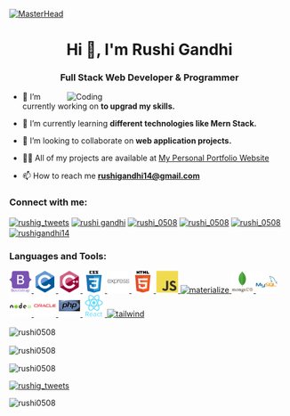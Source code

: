 [![MasterHead](https://animated-gif-creator.com/images/01/top-tools-to-improve-work-productivity-teksun_80.gif)](https://Rushi0508.io)

<h1 align="center">Hi 👋, I'm Rushi Gandhi</h1>
<h3 align="center">Full Stack Web Developer & Programmer</h3>
<img align="right" alt="Coding" width="400" src="https://cdn.dribbble.com/users/1162077/screenshots/3848914/programmer.gif">


- 🔭 I’m currently working on **to upgrad my skills.**

- 🌱 I’m currently learning **different technologies like Mern Stack.**

- 👯 I’m looking to collaborate on **web application projects.**

- 👨‍💻 All of my projects are available at [My Personal Portfolio Website](https://rushi0508.github.io/)


- 📫 How to reach me **rushigandhi14@gmail.com**

<h3 align="left">Connect with me:</h3>
<p align="left">
<a href="https://twitter.com/rushig_tweets" target="blank"><img align="center" src="https://raw.githubusercontent.com/rahuldkjain/github-profile-readme-generator/master/src/images/icons/Social/twitter.svg" alt="rushig_tweets" height="30" width="40" /></a>
<a href="https://linkedin.com/in/rushi gandhi" target="blank"><img align="center" src="https://raw.githubusercontent.com/rahuldkjain/github-profile-readme-generator/master/src/images/icons/Social/linked-in-alt.svg" alt="rushi gandhi" height="30" width="40" /></a>
<a href="https://instagram.com/rushi_0508" target="blank"><img align="center" src="https://raw.githubusercontent.com/rahuldkjain/github-profile-readme-generator/master/src/images/icons/Social/instagram.svg" alt="rushi_0508" height="30" width="40" /></a>
<a href="https://www.codechef.com/users/rushi_0508" target="blank"><img align="center" src="https://cdn.jsdelivr.net/npm/simple-icons@3.1.0/icons/codechef.svg" alt="rushi_0508" height="30" width="40" /></a>
<a href="https://codeforces.com/profile/rushi_0508" target="blank"><img align="center" src="https://raw.githubusercontent.com/rahuldkjain/github-profile-readme-generator/master/src/images/icons/Social/codeforces.svg" alt="rushi_0508" height="30" width="40" /></a>
<a href="https://www.leetcode.com/rushigandhi14" target="blank"><img align="center" src="https://raw.githubusercontent.com/rahuldkjain/github-profile-readme-generator/master/src/images/icons/Social/leet-code.svg" alt="rushigandhi14" height="30" width="40" /></a>
</p>

<h3 align="left">Languages and Tools:</h3>
<p align="left"> <a href="https://getbootstrap.com" target="_blank" rel="noreferrer"> <img src="https://raw.githubusercontent.com/devicons/devicon/master/icons/bootstrap/bootstrap-plain-wordmark.svg" alt="bootstrap" width="40" height="40"/> </a> <a href="https://www.cprogramming.com/" target="_blank" rel="noreferrer"> <img src="https://raw.githubusercontent.com/devicons/devicon/master/icons/c/c-original.svg" alt="c" width="40" height="40"/> </a> <a href="https://www.w3schools.com/cpp/" target="_blank" rel="noreferrer"> <img src="https://raw.githubusercontent.com/devicons/devicon/master/icons/cplusplus/cplusplus-original.svg" alt="cplusplus" width="40" height="40"/> </a> <a href="https://www.w3schools.com/css/" target="_blank" rel="noreferrer"> <img src="https://raw.githubusercontent.com/devicons/devicon/master/icons/css3/css3-original-wordmark.svg" alt="css3" width="40" height="40"/> </a> <a href="https://expressjs.com" target="_blank" rel="noreferrer"> <img src="https://raw.githubusercontent.com/devicons/devicon/master/icons/express/express-original-wordmark.svg" alt="express" width="40" height="40"/> </a> <a href="https://www.w3.org/html/" target="_blank" rel="noreferrer"> <img src="https://raw.githubusercontent.com/devicons/devicon/master/icons/html5/html5-original-wordmark.svg" alt="html5" width="40" height="40"/> </a> <a href="https://developer.mozilla.org/en-US/docs/Web/JavaScript" target="_blank" rel="noreferrer"> <img src="https://raw.githubusercontent.com/devicons/devicon/master/icons/javascript/javascript-original.svg" alt="javascript" width="40" height="40"/> </a> <a href="https://materializecss.com/" target="_blank" rel="noreferrer"> <img src="https://raw.githubusercontent.com/prplx/svg-logos/5585531d45d294869c4eaab4d7cf2e9c167710a9/svg/materialize.svg" alt="materialize" width="40" height="40"/> </a> <a href="https://www.mongodb.com/" target="_blank" rel="noreferrer"> <img src="https://raw.githubusercontent.com/devicons/devicon/master/icons/mongodb/mongodb-original-wordmark.svg" alt="mongodb" width="40" height="40"/> </a> <a href="https://www.mysql.com/" target="_blank" rel="noreferrer"> <img src="https://raw.githubusercontent.com/devicons/devicon/master/icons/mysql/mysql-original-wordmark.svg" alt="mysql" width="40" height="40"/> </a> <a href="https://nodejs.org" target="_blank" rel="noreferrer"> <img src="https://raw.githubusercontent.com/devicons/devicon/master/icons/nodejs/nodejs-original-wordmark.svg" alt="nodejs" width="40" height="40"/> </a> <a href="https://www.oracle.com/" target="_blank" rel="noreferrer"> <img src="https://raw.githubusercontent.com/devicons/devicon/master/icons/oracle/oracle-original.svg" alt="oracle" width="40" height="40"/> </a> <a href="https://www.php.net" target="_blank" rel="noreferrer"> <img src="https://raw.githubusercontent.com/devicons/devicon/master/icons/php/php-original.svg" alt="php" width="40" height="40"/> </a> <a href="https://reactjs.org/" target="_blank" rel="noreferrer"> <img src="https://raw.githubusercontent.com/devicons/devicon/master/icons/react/react-original-wordmark.svg" alt="react" width="40" height="40"/> </a> <a href="https://tailwindcss.com/" target="_blank" rel="noreferrer"> <img src="https://www.vectorlogo.zone/logos/tailwindcss/tailwindcss-icon.svg" alt="tailwind" width="40" height="40"/> </a> </p>

<p><img align="center" src="https://github-readme-stats.vercel.app/api/top-langs?username=rushi0508&show_icons=true&locale=en&layout=compact" alt="rushi0508" /></p>

<p><img align="center" src="https://github-readme-stats.vercel.app/api?username=rushi0508&show_icons=true&locale=en" alt="rushi0508" /></p>

<p><img align="center" src="https://github-readme-streak-stats.herokuapp.com/?user=rushi0508&" alt="rushi0508" /></p>
<p align="left"> <a href="https://twitter.com/rushig_tweets" target="blank"><img src="https://img.shields.io/twitter/follow/rushig_tweets?logo=twitter&style=for-the-badge" alt="rushig_tweets" /></a> </p>
<p align="left"> <img src="https://komarev.com/ghpvc/?username=rushi0508&label=Profile%20views&color=0e75b6&style=flat" alt="rushi0508" /> </p>

